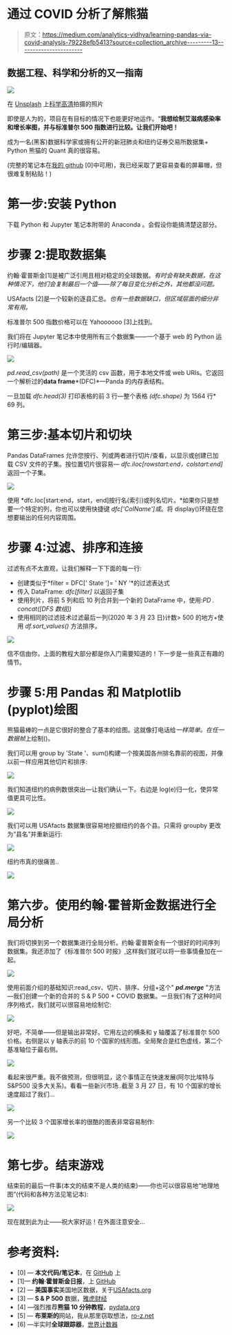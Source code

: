 # 通过 COVID 分析了解熊猫

> 原文：<https://medium.com/analytics-vidhya/learning-pandas-via-covid-analysis-79228efb5413?source=collection_archive---------13----------------------->

## 数据工程、科学和分析的又一指南

![](img/79818d1e76d4f6aecfe6d8bdf02e1c49.png)

在 [Unsplash](https://unsplash.com?utm_source=medium&utm_medium=referral) 上[科学高清](https://unsplash.com/@scienceinhd?utm_source=medium&utm_medium=referral)拍摄的照片

即使是人为的，项目在有目标的情况下也能更好地运作。“**我想绘制艾滋病感染率和增长率图，并与标准普尔 500 指数进行比较。让我们开始吧！**

成为一名(黑客)数据科学家或拥有公开的新冠肺炎和纽约证券交易所数据集+ Python 熊猫的 Quant 真的很容易。

(完整的笔记本在[我的 github](https://github.com/dougfoo/machineLearning/blob/master/covid/COVID-Pandas-Intro.ipynb) [0]中可用)，我已经采取了更容易查看的屏幕帽，但很难复制粘贴！)

# **第一步:安装 Python**

下载 Python 和 Jupyter 笔记本附带的 Anaconda 。会假设你能搞清楚这部分。

# 步骤 2:提取数据集

约翰·霍普斯金[1]是被广泛引用且相对稳定的全球数据。*有时会有缺失数据，在这种情况下，他们会复制最后一个值——除了每日变化分析之外，其他都没问题。*

USAfacts [2]是一个较新的逐县汇总。*也有一些数据缺口，但区域层面的细分非常有用。*

标准普尔 500 指数价格可以在 Yahoooooo [3]上找到。

我们将在 Jupyter 笔记本中使用所有三个数据集——一个基于 web 的 Python 运行时/编辑器。

![](img/3dd63207b9e7617778ede6c90a6c2ddf.png)

*pd.read_csv(path)* 是一个灵活的 csv 函数，用于本地文件或 web URIs。它返回一个解析过的**data frame***(DFC)*—Panda 的内存表结构。

一旦加载 *dfc.head(3)* 打印表格的前 3 行—整个表格 *(dfc.shape)* 为 1564 行* 69 列。

# 第三步:基本切片和切块

Pandas DataFrames 允许您按行、列或两者进行切片/查看，以显示或创建已加载 CSV 文件的子集。按位置切片很容易— *dfc.iloc[rowstart:end，colstart:end]* 返回一个子集。

![](img/1f8edffc5549ab847289b66728e45b56.png)

使用 *dfc.loc[start:end，start，end]按行名(索引)或列名切片。*如果你只是想要一个特定的列，你也可以使用快捷键 *dfc['ColName']或*。将 display()环绕在您想要输出的任何内容周围。

# 步骤 4:过滤、排序和连接

过滤有点不太直观，让我们解释一下下面的每一行:

*   创建类似于*filter = DFC[' State ']= ' NY '*的过滤表达式
*   传入 DataFrame: *dfc[filter]* 以返回子集
*   使用列片，将前 5 列和后 10 列合并到一个新的 DataFrame 中，使用:*PD . concat([DFS 数组])*
*   使用相同的过滤技术过滤最后一列(2020 年 3 月 23 日)计数> 500 的地方+使用 *df.sort_values()* 方法排序。

![](img/efb6f6f137cf37de28278195cea874c2.png)

信不信由你，上面的教程大部分都是你入门需要知道的！下一步是一些真正有趣的情节。

# 步骤 5:用 Pandas 和 Matplotlib (pyplot)绘图

熊猫最棒的一点是它很好的整合了基本的绘图。这就像打电话给*一样简单。在任一数据帧*上绘制()。

我们可以用 group by 'State '、sum()构建一个按美国各州排名靠前的视图，并像以前一样应用其他切片和排序:

![](img/f9103dc0df60b5b9c090f7218673ca27.png)

我们知道纽约的病例数很突出—让我们确认一下。右边是 log(e)归一化，使异常值更具可比性。

![](img/089545ca4903d857631639132b7238b7.png)

我们可以用 USAfacts 数据集很容易地挖掘纽约的各个县。只需将 groupby 更改为“县名”并重新运行:

![](img/67122b38439b7c9dc241c1dfc840d443.png)

纽约市真的很痛苦..

![](img/9b3de6410a2c04e01fe413f6252fd9b8.png)

# 第六步。使用约翰·霍普斯金数据进行全局分析

我们将切换到另一个数据集进行全局分析。约翰·霍普斯金有一个很好的时间序列数据集。我还添加了《标准普尔 500 时报》,这样我们就可以将一些事情叠加在一起。

![](img/1270a48f6d287969b2839c1e8fe19e07.png)

使用前面介绍的基础知识:read_csv、切片、排序、分组+这个" ***pd.merge*** "方法—我们创建一个新的合并的 S & P 500 + COVID 数据集。一旦我们有了这种时间序列格式，我们就可以很容易地绘制它:

![](img/8c9cd1197c5cf8bae2e0ee960d805f8c.png)

好吧，不简单——但是输出非常好。它用左边的横条和 y 轴覆盖了标准普尔 500 价格。右侧是以 y 轴表示的前 10 个国家的线形图。全局聚合是红色虚线，第二个基准轴位于最右侧。

![](img/12431e05c76ed0f32ba4f72d7e2e882b.png)

看起来很严重。我不做预测，但很明显，这个事情正在快速发展(阿尔比埃特与 S&P500 没多大关系)。看看一些新兴市场..截至 3 月 27 日，有 10 个国家的增长速度超过了我们…

![](img/e8b9d855c50dc2ade5075f7f41cfb9e7.png)

另一个比较 3 个国家增长率的很酷的图表非常容易制作:

![](img/3d88a21b54bcd8138036c68491f685fc.png)

# 第七步。结束游戏

结束前的最后一件事(本文的结束不是人类的结束)——你也可以很容易地“地理地图”(代码和各种方法见笔记本):

![](img/e598c2dfabb0e5802f276a793cd87c83.png)

现在就到此为止——祝大家好运！在外面注意安全…

# 参考资料:

*   [0] — **本文代码/笔记本**，在 [GitHub](https://github.com/dougfoo/machineLearning/blob/master/covid/COVID-Pandas-Intro.ipynb) 上
*   [1]— **约翰·霍普斯金日报**，上 [GitHub](https://github.com/CSSEGISandData/COVID-19.git)
*   [2] — **美国事实**美国地区数据，关于[USAfacts.org](https://usafacts.org/visualizations/coronavirus-covid-19-spread-map/)
*   [3] — **S & P 500** 数据，[雅虎财经](https://finance.yahoo.com/quote/%5EGSPC/history?p=%5EGSPC)
*   [4] —强烈推荐**熊猫 10 分钟教程**，[pydata.org](https://pandas.pydata.org/pandas-docs/stable/getting_started/10min.html)
*   [5] — **布莱斯的**网站，我从那里窃取想法，[ro-z.net](https://ro-z.net/assets/covid19quickanalysis.html)
*   [6] —半实时**全球跟踪器**，[世界计数器](https://www.worldometers.info/coronavirus/)